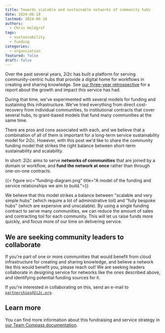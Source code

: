 ```yaml
---
title: Towards scalable and sustainable networks of community hubs
date: 2024-06-18
lastmod: 2024-06-18
authors:
  - Chris Holdgraf
tags:
  - sustainability
  - funding
categories:
  - organization
featured: false
draft: false
---
```


Over the past several years, 2i2c has built a platform for serving community-centric hubs that provide a digital home for workflows in creating and sharing knowledge.
See [our three-year retrospective](https://2i2c.org/report-czi-2021) for a report about the growth and impact this service has had.

During that time, we've experimented with several models for funding and sustaining this infrastructure.
We've tried everything from direct cost-recovery from individual communities, to institutional contracts that cover several hubs, to grant-based models that fund many communities at the same time.

There are pros and cons associated with each, and we believe that a combination of all of them is important for a long-term service sustainability model for 2i2c.
However, with this post we'd like to share the community funding model that strikes the right balance between short-term sustainability and scalability.

In short: 2i2c aims to serve **networks of communities** that are joined by a domain or workflow, and **fund the network at once** rather than through one-on-one contracts.

{{< figure src="funding-diagram.png" title="A model of the funding and service relationships we aim to build.">}}

We believe that this model strikes a balance between "scalable and very simple hubs" (which require a lot of administrative toil) and "fully bespoke hubs" (which are expensive and unscalable).
By using a single funding contract to serve many communities, we can reduce the amount of sales and contracting toil for each community.
This will let us raise funds more quickly, and focus more of our time on delivering service.

## We are seeking community leaders to collaborate

If you're part of one or more communities that would benefit from cloud infrastructure for creating and sharing knowledge, and believe a network like this would benefit you, please reach out!
We are seeking leaders collaborate in designing service for networks like the ones described above, and identifying potential funding sources for it.

If you're interested in collaborating on this, send an e-mail to [`partnerships@2i2c.org`](mailto:partnerships@2i2c.org).

## Learn more

You can find more information about this fundraising and service strategy in [our Team Compass documentation](https://compass.2i2c.org/partnerships/fundraising/).

